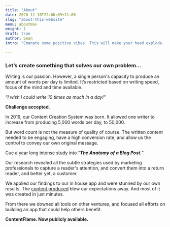 ```yaml
---
title: "About"
date: 2020-11-10T22:00:09+11:00
slug: "about-this-website"
menu: aboutNav
weight: 1
draft: true
author: Sean
intro: "Emanate some positive vibes. This will make your head explode. You will quickly become the champion in the area of automated content creation. People will be so impressed they will be asking you for your expertise on blog management."

---
```

### Let’s create something that solves our own problem...

Writing is our passion. However, a single person's capacity to produce an amount of words per day is limited. It’s restricted based on writing speed, focus of the mind and time available.

*“I wish I could write 10 times as much in a day!”*

**Challenge accepted.**

In 2019, our Content Creation System was born. It allowed one writer to increase from producing 5,000 words per day, to 50,000.

But word count is not the measure of quality of course. The written content needed to be engaging, have a high conversion rate, and allow us the control to convey our own original message.

Cue a year long intense study into “***The Anatomy of a Blog Post.***”

Our research revealed all the subtle strategies used by marketing professionals to capture a reader's attention, and convert them into a return reader, and better yet, a customer.

We applied our findings to our in house app and were stunned by our own results. The [content produced](/product/content-types/) blew our expectations away. And most of it was created in just minutes.

From there we downed all tools on other ventures, and focused all efforts on building an app that could help others benefit.

**ContentFlame. Now publicly available.**
